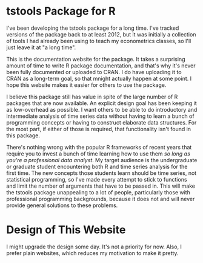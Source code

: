 # tstools Package for R

I've been developing the tstools package for a long time. I've tracked versions of the
package back to at least 2012, but it was initially a collection of tools
I had already been using to teach my econometrics classes, so I'll just leave
it at "a long time".

This is the documentation website for the package. It takes a surprising
amount of time to write R package
documentation, and that's why it's never been fully documented or
uploaded to CRAN. I do have uploading it to CRAN as a long-term goal, so
that mnight actually happen at some point. I hope this website makes it
easier for others to use the package.

I believe this package still has value in spite of the large number of
R packages that are now available. An explicit design goal has been keeping
it as low-overhead as possible. I want others to be able to do introductory and intermediate
analysis of time series data without having to learn a bunch of programming
concepts or having to construct elaborate data structures. For the
most part, if either of those is required, that functionality isn't found in
this package. 

There's nothing wrong with the popular R frameworks of recent years
that require you to invest a bunch of time learning how to use them *so long as
you're a professional data analyst*. My target audience is the undergraduate
or graduate student encountering both R and time series analysis for the
first time. The new concepts those students learn should be time series,
not statistical programming, so I've made every attempt to stick to
functions and limit the number of arguments that have to be passed in.
This will make the tstools package unappealing to a lot of people, 
particularly those with professional programming backgrounds, because it does
not and will never provide general solutions to these problems.

# Design of This Website

I might upgrade the design some day. It's not a priority for now.
Also, I prefer plain websites, which reduces my motivation to make it pretty.
